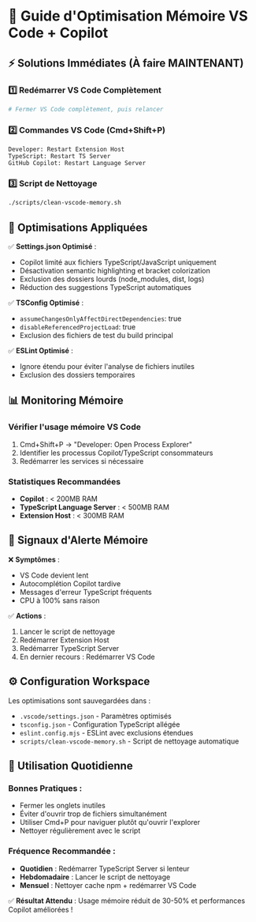 # 🚀 Guide d'Optimisation Mémoire VS Code + Copilot

## ⚡ **Solutions Immédiates** (À faire MAINTENANT)

### 1️⃣ **Redémarrer VS Code Complètement**
```bash
# Fermer VS Code complètement, puis relancer
```

### 2️⃣ **Commandes VS Code** (Cmd+Shift+P)
```
Developer: Restart Extension Host
TypeScript: Restart TS Server  
GitHub Copilot: Restart Language Server
```

### 3️⃣ **Script de Nettoyage**
```bash
./scripts/clean-vscode-memory.sh
```

## 🔧 **Optimisations Appliquées**

✅ **Settings.json Optimisé** :
- Copilot limité aux fichiers TypeScript/JavaScript uniquement
- Désactivation semantic highlighting et bracket colorization
- Exclusion des dossiers lourds (node_modules, dist, logs)
- Réduction des suggestions TypeScript automatiques

✅ **TSConfig Optimisé** :
- `assumeChangesOnlyAffectDirectDependencies`: true
- `disableReferencedProjectLoad`: true
- Exclusion des fichiers de test du build principal

✅ **ESLint Optimisé** :
- Ignore étendu pour éviter l'analyse de fichiers inutiles
- Exclusion des dossiers temporaires

## 📊 **Monitoring Mémoire**

### **Vérifier l'usage mémoire VS Code**
1. Cmd+Shift+P → "Developer: Open Process Explorer"
2. Identifier les processus Copilot/TypeScript consommateurs
3. Redémarrer les services si nécessaire

### **Statistiques Recommandées**
- **Copilot** : < 200MB RAM
- **TypeScript Language Server** : < 500MB RAM
- **Extension Host** : < 300MB RAM

## 🚨 **Signaux d'Alerte Mémoire**

❌ **Symptômes** :
- VS Code devient lent
- Autocomplétion Copilot tardive
- Messages d'erreur TypeScript fréquents
- CPU à 100% sans raison

✅ **Actions** :
1. Lancer le script de nettoyage
2. Redémarrer Extension Host
3. Redémarrer TypeScript Server
4. En dernier recours : Redémarrer VS Code

## ⚙️ **Configuration Workspace**

Les optimisations sont sauvegardées dans :
- `.vscode/settings.json` - Paramètres optimisés
- `tsconfig.json` - Configuration TypeScript allégée
- `eslint.config.mjs` - ESLint avec exclusions étendues
- `scripts/clean-vscode-memory.sh` - Script de nettoyage automatique

## 🎯 **Utilisation Quotidienne**

### **Bonnes Pratiques** :
- Fermer les onglets inutiles
- Éviter d'ouvrir trop de fichiers simultanément
- Utiliser Cmd+P pour naviguer plutôt qu'ouvrir l'explorer
- Nettoyer régulièrement avec le script

### **Fréquence Recommandée** :
- **Quotidien** : Redémarrer TypeScript Server si lenteur
- **Hebdomadaire** : Lancer le script de nettoyage
- **Mensuel** : Nettoyer cache npm + redémarrer VS Code

✅ **Résultat Attendu** : Usage mémoire réduit de 30-50% et performances Copilot améliorées !
